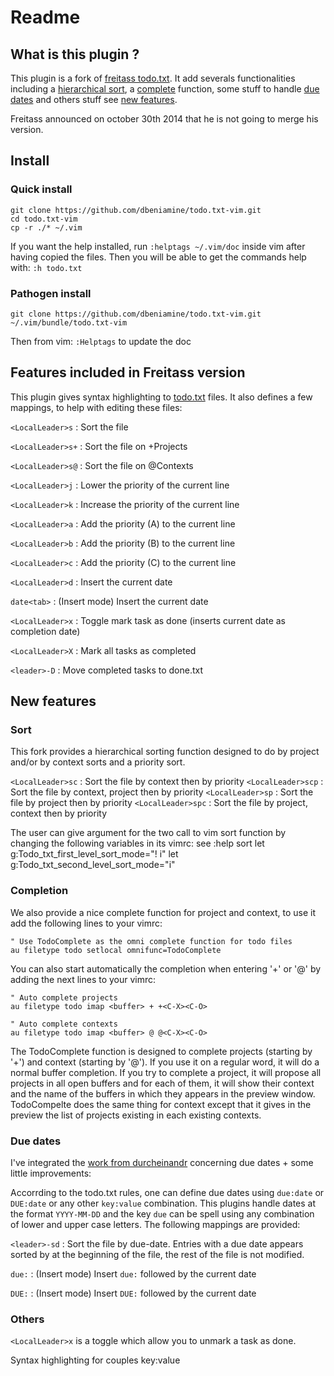 # Readme

## What is this plugin ?

This plugin is a fork of [freitass
todo.txt](https://github.com/freitass/todo.txt-vim). It add severals functionalities including a [hierarchical sort](#sort), a
[complete](#completion) function, some stuff to handle [due dates](#due-dates)
and others stuff see [new features](#new-features).

Freitass announced on october 30th 2014 that he is not going to merge his version.

## Install

### Quick install

    git clone https://github.com/dbeniamine/todo.txt-vim.git
    cd todo.txt-vim
    cp -r ./* ~/.vim


If you want the help installed, run `:helptags ~/.vim/doc` inside vim after
having copied the files.  Then you will be able to get the commands help with:
`:h todo.txt`

### Pathogen install

    git clone https://github.com/dbeniamine/todo.txt-vim.git ~/.vim/bundle/todo.txt-vim

Then from vim: `:Helptags` to update the doc

## Features included in Freitass version

This plugin gives syntax highlighting to [todo.txt](http://todotxt.com/) files. It also defines a few mappings, to help with editing these files:

`<LocalLeader>s` : Sort the file

`<LocalLeader>s+` : Sort the file on +Projects

`<LocalLeader>s@` : Sort the file on @Contexts

`<LocalLeader>j` : Lower the priority of the current line

`<LocalLeader>k` : Increase the priority of the current line

`<LocalLeader>a` : Add the priority (A) to the current line

`<LocalLeader>b` : Add the priority (B) to the current line

`<LocalLeader>c` : Add the priority (C) to the current line

`<LocalLeader>d` : Insert the current date

`date<tab>`  : (Insert mode) Insert the current date

`<LocalLeader>x` : Toggle mark task as done (inserts current date as completion date)

`<LocalLeader>X` : Mark all tasks as completed

`<leader>-D` : Move completed tasks to done.txt

## New features

### Sort

This fork provides a hierarchical sorting function designed to do by project
and/or by context sorts and a priority sort.

`<LocalLeader>sc` : Sort the file by context then by priority
`<LocalLeader>scp` : Sort the file by context, project then by priority
`<LocalLeader>sp` : Sort the file by project then by priority
`<LocalLeader>spc` : Sort the file by project, context then by priority

The user can give argument for the two call to vim sort function by changing
the following variables in its vimrc:
see :help sort
    let g:Todo_txt_first_level_sort_mode="! i"
    let g:Todo_txt_second_level_sort_mode="i"

### Completion

We also provide a nice complete function for project and context, to use it
add the following lines to your vimrc:

    " Use TodoComplete as the omni complete function for todo files
    au filetype todo setlocal omnifunc=TodoComplete

You can also start automatically the completion when entering '+' or '@' by
adding the next lines to your vimrc:

    " Auto complete projects
    au filetype todo imap <buffer> + +<C-X><C-O>

    " Auto complete contexts
    au filetype todo imap <buffer> @ @<C-X><C-O>

The TodoComplete function is designed to complete projects (starting by '+')
and context (starting by '@'). If you use it on a regular word, it will do a
normal buffer completion.
If you try to complete a project, it will propose all projects in all open
buffers and for each of them, it will show their context and the name of the
buffers in which they appears in the preview window.
TodoCompelte does the same thing for context except that it gives in the
preview the list of projects existing in each existing contexts.

### Due dates

I've integrated the [work from
durcheinandr](https://github.com/durcheinandr/todo.txt-vim/) concerning due
dates + some little improvements:

Accorrding to the todo.txt rules, one can define due dates using `due:date` or
`DUE:date` or any other  `key:value` combination. This plugins handle dates at
the format `YYYY-MM-DD` and the key `due` can be spell using any combination
of lower and upper case letters. The following mappings are provided:

`<leader>-sd` : Sort the file by due-date. Entries with a due date appears
sorted by at the beginning of the file, the rest of the file is not modified.

`due:`  : (Insert mode) Insert `due:` followed by the current date

`DUE:`  : (Insert mode) Insert `DUE:` followed by the current date

### Others

`<LocalLeader>x` is a toggle which allow you to unmark a task as done.

Syntax highlighting for couples key:value
